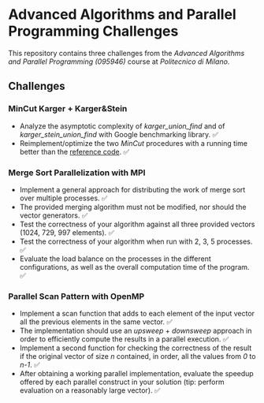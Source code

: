 # Advanced Algorithms and Parallel Programming Challenges

This repository contains three challenges from the *Advanced Algorithms and Parallel Programming (095946)* course at *Politecnico di Milano*.

## Challenges

### MinCut Karger + Karger&Stein

- Analyze the asymptotic complexity of *karger_union_find* and of *karger_stein_union_find* with Google benchmarking library. ✅
- Reimplement/optimize the two *MinCut* procedures with a running time better than the [reference code](https://github.com/ArthurRouquan/KargerSteinAlgorithm). ✅

### Merge Sort Parallelization with MPI

- Implement a general approach for distributing the work of merge sort over multiple processes. ✅
- The provided merging algorithm must not be modified, nor should the vector generators. ✅
- Test the correctness of your algorithm against all three provided vectors (1024, 729, 997 elements). ✅
- Test the correctness of your algorithm when run with 2, 3, 5 processes. ✅
- Evaluate the load balance on the processes in the different configurations, as well as the overall computation time of the program. ✅

### Parallel Scan Pattern with OpenMP

- Implement a scan function that adds to each element of the input vector all the previous elements in the same vector. ✅
- The implementation should use an *upsweep* + *downsweep* approach in order to efficiently compute the results in a parallel execution. ✅
- Implement a second function for checking the correctness of the result if the original vector of size *n* contained, in order, all the values from *0* to *n-1*. ✅
- After obtaining a working parallel implementation, evaluate the speedup offered by each parallel construct in your solution (tip: perform evaluation on a reasonably large vector). ✅

